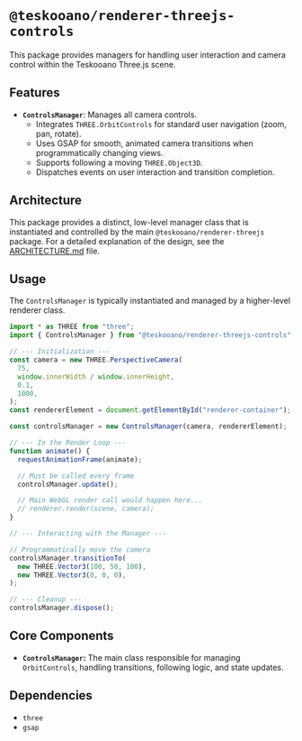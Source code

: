 # `@teskooano/renderer-threejs-controls`

This package provides managers for handling user interaction and camera control within the Teskooano Three.js scene.

## Features

- **`ControlsManager`**: Manages all camera controls.
  - Integrates `THREE.OrbitControls` for standard user navigation (zoom, pan, rotate).
  - Uses GSAP for smooth, animated camera transitions when programmatically changing views.
  - Supports following a moving `THREE.Object3D`.
  - Dispatches events on user interaction and transition completion.

## Architecture

This package provides a distinct, low-level manager class that is instantiated and controlled by the main `@teskooano/renderer-threejs` package. For a detailed explanation of the design, see the [ARCHITECTURE.md](./ARCHITECTURE.md) file.

## Usage

The `ControlsManager` is typically instantiated and managed by a higher-level renderer class.

```typescript
import * as THREE from "three";
import { ControlsManager } from "@teskooano/renderer-threejs-controls";

// --- Initialization ---
const camera = new THREE.PerspectiveCamera(
  75,
  window.innerWidth / window.innerHeight,
  0.1,
  1000,
);
const rendererElement = document.getElementById("renderer-container"); // Your renderer's container

const controlsManager = new ControlsManager(camera, rendererElement);

// --- In the Render Loop ---
function animate() {
  requestAnimationFrame(animate);

  // Must be called every frame
  controlsManager.update();

  // Main WebGL render call would happen here...
  // renderer.render(scene, camera);
}

// --- Interacting with the Manager ---

// Programmatically move the camera
controlsManager.transitionTo(
  new THREE.Vector3(100, 50, 100),
  new THREE.Vector3(0, 0, 0),
);

// --- Cleanup ---
controlsManager.dispose();
```

## Core Components

- **`ControlsManager`:** The main class responsible for managing `OrbitControls`, handling transitions, following logic, and state updates.

## Dependencies

- `three`
- `gsap`
